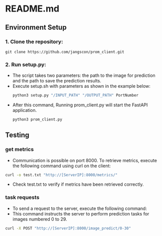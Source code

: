 # README.md

## Environment Setup

### 1. Clone the repository:
```
git clone https://github.com/jangscon/prom_client.git
```

### 2. Run setup.py:
- The script takes two parameters: the path to the image for prediction and the path to save the prediction results.
- Execute setup.sh with parameters as shown in the example below:
  ```bash
  python3 setup.py "/INPUT_PATH" "/OUTPUT_PATH" PortNumber 
  ```
- After this command, Running prom_client.py will start the FastAPI application.
  ```bash
  python3 prom_client.py 
  ```
  
## Testing
### get metrics
- Communication is possible on port 8000. To retrieve metrics, execute the following command using curl on the client:
```bash
curl -o test.txt "http://[ServerIP]:8000/metrics/"
```
- Check test.txt to verify if metrics have been retrieved correctly.

### task requests
- To send a request to the server, execute the following command:
-   This command instructs the server to perform prediction tasks for images numbered 0 to 29.
 ```bash
curl -X POST "http://[ServerIP]:8000/image_predict/0-30"
```